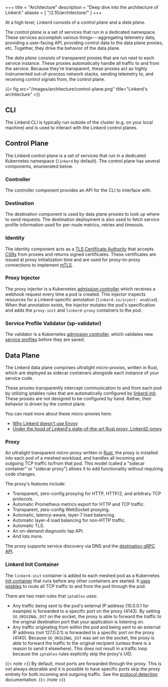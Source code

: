 +++
title = "Architecture"
description = "Deep dive into the architecture of Linkerd."
aliases = [
  "/2.10/architecture/"
]
+++

At a high level, Linkerd consists of a *control plane* and a *data plane*.

The *control plane* is a set of services that run in a dedicated
namespace. These services accomplish various things---aggregating telemetry
data, providing a user-facing API, providing control data to the data plane
proxies, etc. Together, they drive the behavior of the data plane.

The *data plane* consists of transparent proxies that are run next
to each service instance. These proxies automatically handle all traffic to and
from the service. Because they're transparent, these proxies act as highly
instrumented out-of-process network stacks, sending telemetry to, and receiving
control signals from, the control plane.

{{< fig src="/images/architecture/control-plane.png"
title="Linkerd's architecture" >}}

## CLI

The Linkerd CLI is typically run outside of the cluster (e.g. on your local
machine) and is used to interact with the Linkerd control planes.

## Control Plane

The Linkerd control plane is a set of services that run in a dedicated
Kubernetes namespace (`linkerd` by default). The control plane has several
components, enumerated below.

### Controller

The controller component provides an API for the CLI to interface with.

### Destination

The destination component is used by data plane proxies to look up where to
send requests. The destination deployment is also used to fetch service profile
information used for per-route metrics, retries and timeouts.

### Identity

The identity component acts as a [TLS Certificate
Authority](https://en.wikipedia.org/wiki/Certificate_authority) that accepts
[CSRs](https://en.wikipedia.org/wiki/Certificate_signing_request) from proxies
and returns signed certificates. These certificates are issued at proxy
initialization time and are used for proxy-to-proxy connections to implement
[mTLS](../../features/automatic-mtls).

### Proxy Injector

The proxy injector is a Kubernetes [admission
controller][admission-controller] which receives a webhook request every time a
pod is created. This injector inspects resources for a Linkerd-specific
annotation (`linkerd.io/inject: enabled`).  When that annotation exists, the
injector mutates the pod's specification and adds the `proxy-init` and
`linkerd-proxy` containers to the pod.

### Service Profile Validator (sp-validator)

The validator is a Kubernetes [admission controller][admission-controller],
which validates new [service profiles](../service-profiles/) before they are
saved.

[admission-controller]: https://kubernetes.io/docs/reference/access-authn-authz/admission-controllers/

## Data Plane

The Linkerd data plane comprises ultralight _micro-proxies_, written in Rust,
which are deployed as sidecar containers alongside each instance of your
service code.

These proxies transparently intercept communication to and from each pod by
utilizing iptables rules that are automatically configured by
[linkerd-init](#linkerd-init). These proxies are not designed to be configured
by hand. Rather, their behavior is driven by the control plane.

You can read more about these micro-proxies here:

* [Why Linkerd doesn't use Envoy](/2020/12/03/why-linkerd-doesnt-use-envoy/)
* [Under the hood of Linkerd's state-of-the-art Rust proxy,
  Linkerd2-proxy](/2020/07/23/under-the-hood-of-linkerds-state-of-the-art-rust-proxy-linkerd2-proxy/)

### Proxy

An ultralight transparent _micro-proxy_ written in
[Rust](https://www.rust-lang.org/), the proxy is installed into each pod of a
meshed workload, and handles all incoming and outgoing TCP traffic to/from that
pod. This model (called a "sidecar container" or "sidecar proxy")
allows it to add functionality without requiring code changes.

The proxy's features include:

* Transparent, zero-config proxying for HTTP, HTTP/2, and arbitrary TCP
  protocols.
* Automatic Prometheus metrics export for HTTP and TCP traffic.
* Transparent, zero-config WebSocket proxying.
* Automatic, latency-aware, layer-7 load balancing.
* Automatic layer-4 load balancing for non-HTTP traffic.
* Automatic TLS.
* An on-demand diagnostic tap API.
* And lots more.

The proxy supports service discovery via DNS and the
[destination gRPC API](https://github.com/linkerd/linkerd2-proxy-api).

### Linkerd Init Container

The `linkerd-init` container is added to each meshed pod as a Kubernetes [init
container](https://kubernetes.io/docs/concepts/workloads/pods/init-containers/)
that runs before any other containers are started. It [uses
iptables](https://github.com/linkerd/linkerd2-proxy-init) to route all TCP
traffic to and from the pod through the pod.

There are two main rules that `iptables` uses:

* Any traffic being sent to the pod's external IP address (10.0.0.1 for
  example) is forwarded to a specific port on the proxy (4143). By setting
  `SO_ORIGINAL_DST` on the socket, the proxy is able to forward the traffic to
  the original destination port that your application is listening on.
* Any traffic originating from within the pod and being sent to an external IP
  address (not 127.0.0.1) is forwarded to a specific port on the proxy (4140).
  Because `SO_ORIGINAL_DST` was set on the socket, the proxy is able to forward
  the traffic to the original recipient (unless there is a reason to send it
  elsewhere). This does not result in a traffic loop because the `iptables`
  rules explicitly skip the proxy's UID.

{{< note >}}
By default, most ports are forwarded through the proxy. This is not always
desirable and it is possible to have specific ports skip the proxy entirely for
both incoming and outgoing traffic. See the [protocol
detection](../../features/protocol-detection/) documentation.
{{< /note >}}
